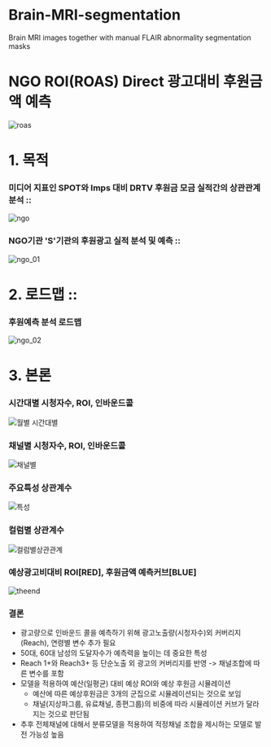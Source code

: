 # Brain-MRI-segmentation
Brain MRI images together with manual FLAIR abnormality segmentation masks

# NGO ROI(ROAS) Direct 광고대비 후원금액 예측
![roas](https://user-images.githubusercontent.com/61241244/123992245-6ab77900-da06-11eb-89a4-4c25758b6d2c.png)

# 1. 목적
### 미디어 지표인 SPOT와 Imps 대비 DRTV 후원금 모금 실적간의 상관관계 분석 ::
![ngo](https://user-images.githubusercontent.com/61241244/123994059-f978c580-da07-11eb-872d-968698296ec9.PNG)
### NGO기관 'S'기관의 후원광고 실적 분석 및 예측 ::
![ngo_01](https://user-images.githubusercontent.com/61241244/123988536-119a1600-da03-11eb-97cf-b27c74ce8f75.JPG)
# 2. 로드맵 ::
### 후원예측 분석 로드맵
 ![ngo_02](https://user-images.githubusercontent.com/61241244/123993988-e7972280-da07-11eb-973c-5e9ec8c8e61c.JPG)
# 3. 본론
### 시간대별 시청자수, ROI, 인바운드콜
![월별 시간대별](https://user-images.githubusercontent.com/61241244/123995940-c7686300-da09-11eb-8cd0-9ec2f9ee8a0b.png)
### 채널별 시청자수, ROI, 인바운드콜
![채널별](https://user-images.githubusercontent.com/61241244/123997026-e7e4ed00-da0a-11eb-9aad-4b70344abee5.png)
### 주요특성 상관계수
![특성](https://user-images.githubusercontent.com/61241244/124006375-22538780-da15-11eb-8740-4887bdb56325.PNG)
### 컬럼별 상관계수
![컬럼별상관관계](https://user-images.githubusercontent.com/61241244/124003392-d7844080-da11-11eb-8090-96a435bdb6db.PNG)
### 예상광고비대비 ROI[RED], 후원금액 예측커브[BLUE]
![theend](https://user-images.githubusercontent.com/61241244/124005707-59756900-da14-11eb-8f01-771fcf65b45e.PNG)
### 결론
- 광고량으로 인바운드 콜을 예측하기 위해 광고노출량(시청자수)외 커버리지(Reach), 연령별 변수 추가 필요
- 50대, 60대 남성의 도달자수가 예측력을 높이는 데 중요한 특성
- Reach 1+와 Reach3+ 등 단순노출 외 광고의 커버리지를 반영 -> 채널조합에 따른 변수를 포함
- 모델을 적용하여 예산(일평균) 대비 예상 ROI와 예상 후원금 시뮬레이션
    - 예산에 따른 예상후원금은 3개의 군집으로 시뮬레이션되는 것으로 보임
    - 채널(지상파그룹, 유료채널, 종편그룹)의 비중에 따라 시뮬레이션 커브가 달라지는 것으로 판단됨
- 추후 전체채널에 대해서 분류모델을 적용하여 적정채널 조합을 제시하는 모델로 발전 가능성 높음
